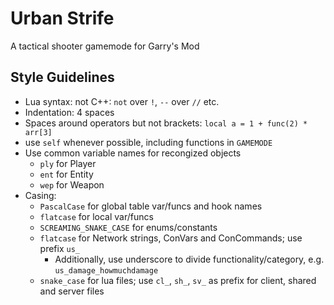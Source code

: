 # Urban Strife
A tactical shooter gamemode for Garry's Mod

## Style Guidelines

- Lua syntax: not C++: ``not`` over ``!``, ``--`` over ``//`` etc.
- Indentation: 4 spaces
- Spaces around operators but not brackets: ``local a = 1 + func(2) * arr[3]``
- use ``self`` whenever possible, including functions in ``GAMEMODE``
- Use common variable names for recongized objects
  - ``ply`` for Player
  - ``ent`` for Entity
  - ``wep`` for Weapon
- Casing:
  - ``PascalCase`` for global table var/funcs and hook names
  - ``flatcase`` for local var/funcs
  - ``SCREAMING_SNAKE_CASE`` for enums/constants
  - ``flatcase`` for Network strings, ConVars and ConCommands; use prefix ``us_``
    - Additionally, use underscore to divide functionality/category, e.g.  ``us_damage_howmuchdamage``
  - ``snake_case`` for lua files; use ``cl_``, ``sh_``, ``sv_`` as prefix for client, shared and server files